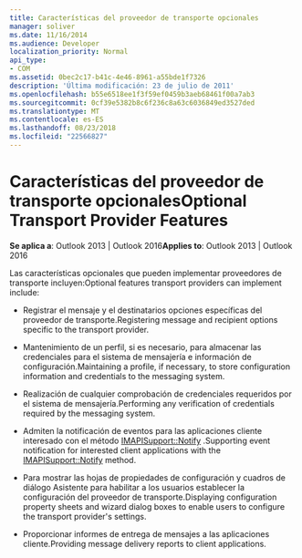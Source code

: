 ```yaml
---
title: Características del proveedor de transporte opcionales
manager: soliver
ms.date: 11/16/2014
ms.audience: Developer
localization_priority: Normal
api_type:
- COM
ms.assetid: 0bec2c17-b41c-4e46-8961-a55bde1f7326
description: 'Última modificación: 23 de julio de 2011'
ms.openlocfilehash: b55e6518ee1f3f59ef0459b3aeb68461f00a7ab3
ms.sourcegitcommit: 0cf39e5382b8c6f236c8a63c6036849ed3527ded
ms.translationtype: MT
ms.contentlocale: es-ES
ms.lasthandoff: 08/23/2018
ms.locfileid: "22566827"
---
```

# <a name="optional-transport-provider-features"></a><span data-ttu-id="49fe6-103">Características del proveedor de transporte opcionales</span><span class="sxs-lookup"><span data-stu-id="49fe6-103">Optional Transport Provider Features</span></span>

  
  
<span data-ttu-id="49fe6-104">**Se aplica a**: Outlook 2013 | Outlook 2016</span><span class="sxs-lookup"><span data-stu-id="49fe6-104">**Applies to**: Outlook 2013 | Outlook 2016</span></span> 
  
<span data-ttu-id="49fe6-105">Las características opcionales que pueden implementar proveedores de transporte incluyen:</span><span class="sxs-lookup"><span data-stu-id="49fe6-105">Optional features transport providers can implement include:</span></span>
  
- <span data-ttu-id="49fe6-106">Registrar el mensaje y el destinatarios opciones específicas del proveedor de transporte.</span><span class="sxs-lookup"><span data-stu-id="49fe6-106">Registering message and recipient options specific to the transport provider.</span></span>
    
- <span data-ttu-id="49fe6-107">Mantenimiento de un perfil, si es necesario, para almacenar las credenciales para el sistema de mensajería e información de configuración.</span><span class="sxs-lookup"><span data-stu-id="49fe6-107">Maintaining a profile, if necessary, to store configuration information and credentials to the messaging system.</span></span>
    
- <span data-ttu-id="49fe6-108">Realización de cualquier comprobación de credenciales requeridos por el sistema de mensajería.</span><span class="sxs-lookup"><span data-stu-id="49fe6-108">Performing any verification of credentials required by the messaging system.</span></span>
    
- <span data-ttu-id="49fe6-109">Admiten la notificación de eventos para las aplicaciones cliente interesado con el método [IMAPISupport::Notify](imapisupport-notify.md) .</span><span class="sxs-lookup"><span data-stu-id="49fe6-109">Supporting event notification for interested client applications with the [IMAPISupport::Notify](imapisupport-notify.md) method.</span></span> 
    
- <span data-ttu-id="49fe6-110">Para mostrar las hojas de propiedades de configuración y cuadros de diálogo Asistente para habilitar a los usuarios establecer la configuración del proveedor de transporte.</span><span class="sxs-lookup"><span data-stu-id="49fe6-110">Displaying configuration property sheets and wizard dialog boxes to enable users to configure the transport provider's settings.</span></span>
    
- <span data-ttu-id="49fe6-111">Proporcionar informes de entrega de mensajes a las aplicaciones cliente.</span><span class="sxs-lookup"><span data-stu-id="49fe6-111">Providing message delivery reports to client applications.</span></span>
    

